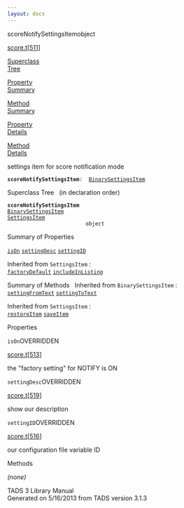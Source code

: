 ```yaml
---
layout: docs
---
```

<span class="title">scoreNotifySettingsItem</span><span class="type">object</span>

[score.t](../file/score.t.html)\[[511](../source/score.t.html#511)\]

[Superclass  
Tree](#_SuperClassTree_)

[Property  
Summary](#_PropSummary_)

[Method  
Summary](#_MethodSummary_)

[Property  
Details](#_Properties_)

[Method  
Details](#_Methods_)



settings item for score notification mode

**`scoreNotifySettingsItem`**` :   `[`BinarySettingsItem`](../object/BinarySettingsItem.html)



<span id="_SuperClassTree_"></span>



<span class="hdln">Superclass Tree</span>   (in declaration order)



**`scoreNotifySettingsItem`**  
[`BinarySettingsItem`](../object/BinarySettingsItem.html)  
[`SettingsItem`](../object/SettingsItem.html)  
`                         object`  
<span id="_PropSummary_"></span>



<span class="hdln">Summary of Properties</span>  



[`isOn`](#isOn) [`settingDesc`](#settingDesc) [`settingID`](#settingID)



Inherited from `SettingsItem` :  
[`factoryDefault`](../object/SettingsItem.html#factoryDefault) [`includeInListing`](../object/SettingsItem.html#includeInListing)

<span id="_MethodSummary_"></span>



<span class="hdln">Summary of Methods</span>  
Inherited from `BinarySettingsItem` :  
[`settingFromText`](../object/BinarySettingsItem.html#settingFromText) [`settingToText`](../object/BinarySettingsItem.html#settingToText)

Inherited from `SettingsItem` :  
[`restoreItem`](../object/SettingsItem.html#restoreItem) [`saveItem`](../object/SettingsItem.html#saveItem)

<span id="_Properties_"></span>



<span class="hdln">Properties</span>  



<span id="isOn"></span>

`isOn`<span class="rem">OVERRIDDEN</span>

[score.t](../file/score.t.html)\[[513](../source/score.t.html#513)\]



the "factory setting" for NOTIFY is ON



<span id="settingDesc"></span>

`settingDesc`<span class="rem">OVERRIDDEN</span>

[score.t](../file/score.t.html)\[[519](../source/score.t.html#519)\]



show our description



<span id="settingID"></span>

`settingID`<span class="rem">OVERRIDDEN</span>

[score.t](../file/score.t.html)\[[516](../source/score.t.html#516)\]



our configuration file variable ID



<span id="_Methods_"></span>



<span class="hdln">Methods</span>  



*(none)*



TADS 3 Library Manual  
Generated on 5/16/2013 from TADS version 3.1.3


